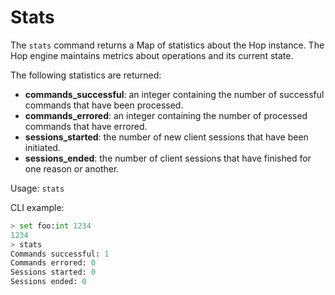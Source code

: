 # Stats

The `stats` command returns a Map of statistics about the Hop instance. The Hop
engine maintains metrics about operations and its current state.

The following statistics are returned:

- **commands_successful**: an integer containing the number of successful
commands that have been processed.
- **commands_errored**: an integer containing the number of processed commands
that have errored.
- **sessions_started**: the number of new client sessions that have been
initiated.
- **sessions_ended**: the number of client sessions that have finished for one
reason or another.

Usage: `stats`

CLI example:

```python
> set foo:int 1234
1234
> stats
Commands successful: 1
Commands errored: 0
Sessions started: 0
Sessions ended: 0
```
